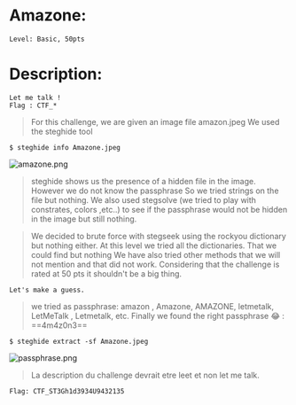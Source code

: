 

#  Amazone:
```
Level: Basic, 50pts 
```

# Description: 
```
Let me talk !
Flag : CTF_*
```

>For this challenge, we are given an image file amazon.jpeg 
We used the steghide tool 

`$ steghide info Amazone.jpeg`


![amazone.png](../../_resources/amazone.png)


>steghide shows us the presence of a hidden file in the image. However we do not know the passphrase 
So we tried strings on the file but nothing. We also used stegsolve (we tried to play with constrates, colors ,etc..)  to see if the passphrase would not be hidden in the image but still nothing. 

>We decided to brute force with stegseek using the rockyou dictionary but nothing either. At this level we tried all the dictionaries. That we could find but nothing 
We have also tried other methods that we will not mention and that did not work. Considering that the challenge is rated at 50 pts it shouldn't be a big thing.

```
Let's make a guess.
``` 

>we tried as passphrase: amazon , Amazone, AMAZONE, letmetalk, LetMeTalk , Letmetalk, etc. Finally we found the right passphrase  :joy: : ==4m4z0n3==

`$ steghide extract -sf Amazone.jpeg`



![passphrase.png](../../_resources/passphrase.png)


>La description du challenge devrait etre leet et non let me talk. 

```
Flag: CTF_ST3Gh1d3934U9432135
```
